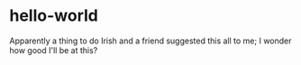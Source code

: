# hello-world
Apparently a thing to do
Irish and a friend suggested this all to me; I wonder how good I'll be at this?
